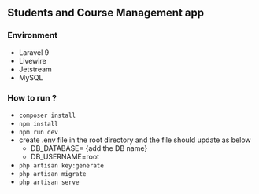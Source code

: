 ## Students and Course Management app

 ### Environment 
 
 - Laravel 9 
 - Livewire
 - Jetstream
 - MySQL

 ### How to run ? 

 - ```composer install```
 - ```npm install```
 - ```npm run dev```
 - create .env file in the root directory and the file should update as below 
    - DB_DATABASE= {add the DB name}
    - DB_USERNAME=root
 - ```php artisan key:generate```
 - ```php artisan migrate```
 - ```php artisan serve```
